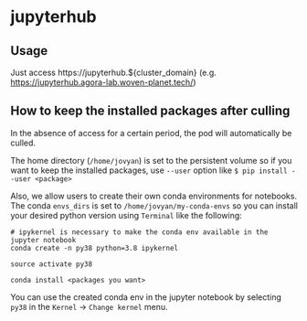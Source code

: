 # jupyterhub

## Usage

Just access https://jupyterhub.${cluster_domain}  (e.g. https://jupyterhub.agora-lab.woven-planet.tech/)

## How to keep the installed packages after culling

In the absence of access for a certain period, the pod will automatically be culled.

The home directory (`/home/jovyan`) is set to the persistent volume so if you want to keep the installed packages,
use `--user` option like `$ pip install --user <package>`

Also, we allow users to create their own conda environments for notebooks.
The conda `envs_dirs` is set to `/home/jovyan/my-conda-envs` so you can install your desired python version
using `Terminal` like the following:

```shell
# ipykernel is necessary to make the conda env available in the jupyter notebook
conda create -n py38 python=3.8 ipykernel

source activate py38

conda install <packages you want>
```

You can use the created conda env in the jupyter notebook by selecting `py38` in the `Kernel` -> `Change kernel` menu.
